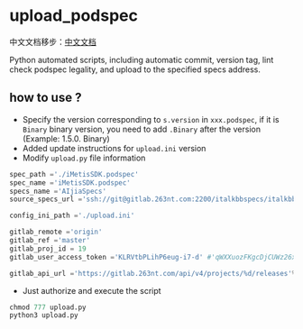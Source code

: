 # upload_podspec

中文文档移步：[中文文档](./README_zh.md)

Python automated scripts, including automatic commit, version tag, lint check podspec legality, and upload to the specified specs address.

## how to use ?

- Specify the version corresponding to `s.version` in `xxx.podspec`, if it is `Binary` binary version, you need to add `.Binary` after the version (Example: 1.5.0. Binary)
- Added update instructions for `upload.ini` version
- Modify `upload.py` file information

```python
spec_path ='./iMetisSDK.podspec'
spec_name ='iMetisSDK.podspec'
specs_name ='AIjiaSpecs'
source_specs_url ='ssh://git@gitlab.263nt.com:2200/italkbbspecs/italkbbspecs.git'

config_ini_path ='./upload.ini'

gitlab_remote ='origin'
gitlab_ref ='master'
gitlab_proj_id = 19
gitlab_user_access_token ='KLRVtbPLihP6eug-i7-d' #'qWXXuozFKgcDjCUWz26x'

gitlab_api_url ='https://gitlab.263nt.com/api/v4/projects/%d/releases'% gitlab_proj_id
```
- Just authorize and execute the script

```python
chmod 777 upload.py
python3 upload.py
```
